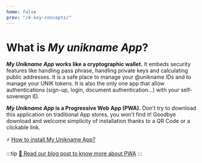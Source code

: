 ```yaml
---
home: false
prev: "/4-key-concepts/"
---
```


# What is *My unikname App*?

**_My Unikname App_ works like a cryptographic wallet.** It embeds security features like handling pass phrase, handling private keys and calculating public addresses. It is a safe place to manage your @unikname IDs and to manage your UNIK tokens. It is also the only one app that allow authentications (sign-up, login, document authentication...) with your self-sovereign ID.

**_My Unikname App_ is a Progressive Web App (PWA).** Don’t try to download this application on traditional App stores, you won’t find it! Goodbye download and welcome simplicity of installation thanks to a QR Code or a clickable link.

:zap: [How to install My Unikname App?](/2-unikname-id/howto-install-my-unikname-app)


:::tip 
[:mag_right: Read our blog post to know more about PWA](https://www.unikname.com/en/2020/09/pwa-progressive-web-app-next-generation-applications/)
:::
